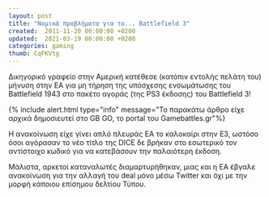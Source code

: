 ```yaml
---
layout: post
title: "Νομικά προβλήματα για το... Battlefield 3"
created:  2011-11-20 00:00:00 +0200
updated:  2021-03-19 00:00:00 +0200
categories: gaming
thumb: CqFKVtg
---
```


Δικηγορικό γραφείο στην Αμερική κατέθεσε (κατόπιν εντολής πελάτη του) μήνυση
στην ΕΑ για μη τήρηση της υπόσχεσης ενσωμάτωσης του Battlefield 1943 στο πακέτο
αγοράς (της PS3 έκδοσης) του Battlefield 3!

{% include alert.html type="info" message="Το παρακάτω άρθρο είχε αρχικά
δημοσιευτεί στο GB GO, το portal του Gamebattles.gr"%}

H ανακοίνωση είχε γίνει απλό πλευράς ΕΑ το καλοκαίρι στην Ε3, ωστόσο όσοι
αγόρασαν το νέο τίτλο της DICE δε βρήκαν στο εσωτερικό τον αντίστοιχο κωδικό για
να κατεβάσουν την παλαιότερη έκδοση.

Μάλιστα, αρκετοί καταναλωτές διαμαρτυρήθηκαν, μιας και η ΕΑ έβγαλε ανακοίνωση
για την αλλαγή του deal μόνο μέσω Twitter και όχι με την μορφή κάποιου επίσημου
δελτίου Τύπου.